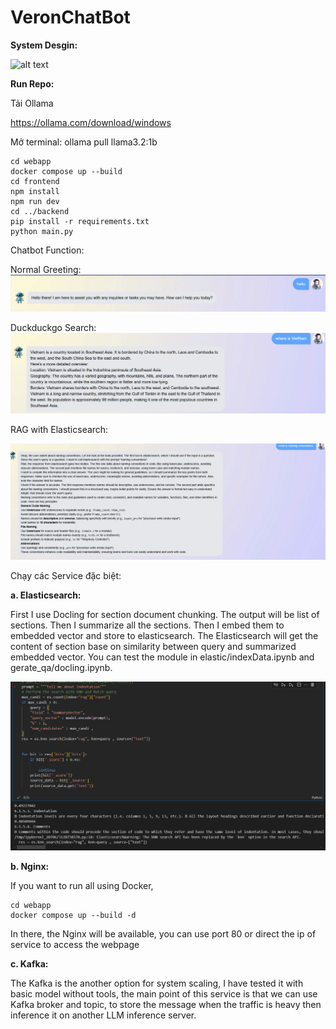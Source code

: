# VeronChatBot

<b>System Desgin:</b>

![alt text](firgue/image.png)

<b>Run Repo:</b>

Tải Ollama 

https://ollama.com/download/windows

Mở terminal: ollama pull llama3.2:1b

```
cd webapp
docker compose up --build
cd frontend
npm install
npm run dev
cd ../backend
pip install -r requirements.txt
python main.py 
```

Chatbot Function:

Normal Greeting:
![alt text](image.png)

Duckduckgo Search:
![alt text](image-1.png)

RAG with Elasticsearch:

![alt text](image-2.png)

Chạy các Service đặc biệt:

<b>a. Elasticsearch:</b>

First I use Docling for section document chunking. The output will be list of sections. Then I summarize all the sections. Then I embed them to embedded vector and store to elasticsearch. The Elasticsearch will get the content of section base on similarity between query and summarized embedded vector. You can test the module in elastic/indexData.ipynb and gerate_qa/docling.ipynb.

![alt text](image-3.png)


<b>b. Nginx:</b>

If you want to run all using Docker,
```
cd webapp
docker compose up --build -d
```

In there, the Nginx will be available, you can use port 80 or direct the ip of service to access the webpage

<b>c. Kafka:</b>

The Kafka is the another option for system scaling, I have tested it with basic model without tools, the main point of this service is that we can use Kafka broker and topic, to store the message when the traffic is heavy then inference it on another LLM inference server.